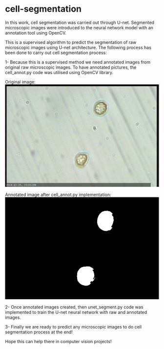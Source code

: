# cell-segmentation
In this work, cell segmentation was carried out through U-net. Segmented microscopic images were introduced to the neural network model with an annotation tool using OpenCV. 

This is a supervised algorithm to predict the segmentation of raw microscopic images using U-net architecture. The following process has been done to carry out cell segmentation process:

1- Because this is a supervised method we need annotated images from original raw microscopic images. To have annotated pictures, the cell_annot.py code was utilised using OpenCV library. 

Original image:
![alt text](https://github.com/numancelik34/cell-segmentation/blob/master/unet/training%20set/images/con0.jpg)

Annotated image after cell_annot.py implementation:
![alt text](https://github.com/numancelik34/cell-segmentation/blob/master/unet/training%20set/annotations/mask0.jpg)


2- Once annotated images created, then unet_segment.py code was implemented to train the U-net neural network with raw and annotated images. 

3- Finally we are ready to predict any microscopic images to do cell segmentation process at the end!



Hope this can help there in computer vision projects!

